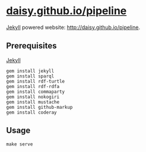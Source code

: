 # [daisy.github.io/pipeline][]
[Jekyll][] powered website: http://daisy.github.io/pipeline.

## Prerequisites
[Jekyll][]

    gem install jekyll
    gem install sparql
    gem install rdf-turtle
    gem install rdf-rdfa
    gem install commaparty
    gem install nokogiri
    gem install mustache
    gem install github-markup
    gem install coderay

## Usage

    make serve


[daisy.github.io/pipeline]: https://daisy.github.io/pipeline
[jekyll]: http://jekyllrb.com
